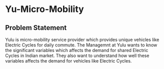 # Yu-Micro-Mobility
## Problem Statement
Yulu is micro-mobility service provider which provides unique vehicles like Electric Cycles for daily commute. The Managemnt at Yulu wants to know the significant variables which affects the demand for shared Electric Cycles in Indian market. They also want to understand how well these variables affects the demand for vehicles like Electric Cycles.
